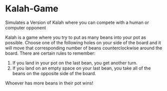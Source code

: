 Kalah-Game
==========

Simulates a Version of Kalah where you can compete with a human or computer opponent

Kalah is a game where you try to put as many beans into your pot as possible. Choose one of the following holes on your side of the board and it will move that corresponding number of beans counterclockwise around the board. There are certain rules to remember:
1. If you land in your pot on the last bean, you get another turn.
2. If you land on an empty space on your last bean, you take all of the beans on the opposite side of the board.

Whoever has more beans in their pot wins!

